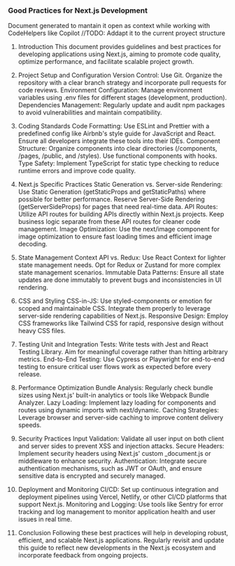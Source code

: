 ### Good Practices for Next.js Development
Document generated to mantain it open as context while working with CodeHelpers like Copilot
//TODO: Addapt it to the current proyect structure
1. Introduction
This document provides guidelines and best practices for developing applications using Next.js, aiming to promote code quality, optimize performance, and facilitate scalable project growth.

2. Project Setup and Configuration
Version Control: Use Git. Organize the repository with a clear branch strategy and incorporate pull requests for code reviews.
Environment Configuration: Manage environment variables using .env files for different stages (development, production).
Dependencies Management: Regularly update and audit npm packages to avoid vulnerabilities and maintain compatibility.
3. Coding Standards
Code Formatting: Use ESLint and Prettier with a predefined config like Airbnb's style guide for JavaScript and React. Ensure all developers integrate these tools into their IDEs.
Component Structure: Organize components into clear directories (/components, /pages, /public, and /styles). Use functional components with hooks.
Type Safety: Implement TypeScript for static type checking to reduce runtime errors and improve code quality.
4. Next.js Specific Practices
Static Generation vs. Server-side Rendering: Use Static Generation (getStaticProps and getStaticPaths) where possible for better performance. Reserve Server-Side Rendering (getServerSideProps) for pages that need real-time data.
API Routes: Utilize API routes for building APIs directly within Next.js projects. Keep business logic separate from these API routes for cleaner code management.
Image Optimization: Use the next/image component for image optimization to ensure fast loading times and efficient image decoding.
5. State Management
Context API vs. Redux: Use React Context for lighter state management needs. Opt for Redux or Zustand for more complex state management scenarios.
Immutable Data Patterns: Ensure all state updates are done immutably to prevent bugs and inconsistencies in UI rendering.
6. CSS and Styling
CSS-in-JS: Use styled-components or emotion for scoped and maintainable CSS. Integrate them properly to leverage server-side rendering capabilities of Next.js.
Responsive Design: Employ CSS frameworks like Tailwind CSS for rapid, responsive design without heavy CSS files.
7. Testing
Unit and Integration Tests: Write tests with Jest and React Testing Library. Aim for meaningful coverage rather than hitting arbitrary metrics.
End-to-End Testing: Use Cypress or Playwright for end-to-end testing to ensure critical user flows work as expected before every release.
8. Performance Optimization
Bundle Analysis: Regularly check bundle sizes using Next.js' built-in analytics or tools like Webpack Bundle Analyzer.
Lazy Loading: Implement lazy loading for components and routes using dynamic imports with next/dynamic.
Caching Strategies: Leverage browser and server-side caching to improve content delivery speeds.
9. Security Practices
Input Validation: Validate all user input on both client and server sides to prevent XSS and injection attacks.
Secure Headers: Implement security headers using Next.js' custom _document.js or middleware to enhance security.
Authentication: Integrate secure authentication mechanisms, such as JWT or OAuth, and ensure sensitive data is encrypted and securely managed.
10. Deployment and Monitoring
CI/CD: Set up continuous integration and deployment pipelines using Vercel, Netlify, or other CI/CD platforms that support Next.js.
Monitoring and Logging: Use tools like Sentry for error tracking and log management to monitor application health and user issues in real time.
11. Conclusion
Following these best practices will help in developing robust, efficient, and scalable Next.js applications. Regularly revisit and update this guide to reflect new developments in the Next.js ecosystem and incorporate feedback from ongoing projects.